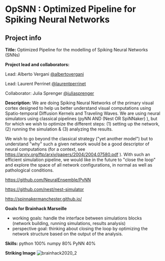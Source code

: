 # OpSNN : Optimized Pipeline for Spiking Neural Networks

## Project info

**Title:**
Optimized Pipeline for the modelling of Spiking Neural Networks (SNNs)

**Project lead and collaborators:**

Lead: Alberto Vergani [@albertovergani](https://github.com/albertovergani)

Lead: Laurent Perrinet [@laurentperrinet](https://github.com/laurentperrinet)

Collaborator: Julia Sprenger [@juliasprenger](https://github.com/juliasprenger)

**Description:**
We are doing Spiking Neural Networks of the primary visual cortex designed to help us better understand visual computations using Spatio-temporal Diffusion Kernels and Traveling Waves. We are using neural simulators using classical pipelines (pyNN AND (Nest OR SpiNNaker) ), but for which we wish to optimize the different steps: (1) setting up the network, (2) running the
simulation & (3) analyzing the results.
 
We wish to go beyond the classical strategy ("yet another model") but to understand "why" such a given network would be a good descriptor of neural computations (for a context, see https://arxiv.org/ftp/arxiv/papers/2004/2004.07580.pdf ). With such an efficient simulation pipeline, we would like in the future to "close the loop" and explore the space of all network  configurations, in normal as well as pathological conditions.
 
https://github.com/NeuralEnsemble/PyNN

https://github.com/nest/nest-simulator

http://spinnakermanchester.github.io/

**Goals for Brainhack Marseille**
- working goals: handle the interface between simulations blocks (network building, running simulations, results analysis) 
- perspective goal: thinking about closing the loop by optimizing the network structure based on the output of the analysis.

**Skills:**
python 100%
numpy 80%
PyNN 40%

**Striking Image**
![brainhack2020_2](https://user-images.githubusercontent.com/17125783/100328549-ee226f00-2fcc-11eb-84fd-8965dc9a6417.png)
